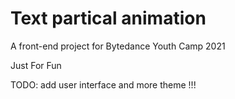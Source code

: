 # Text partical animation
 A front-end project for Bytedance Youth Camp 2021
 
 Just For Fun
 
 TODO: add user interface and more theme !!!
